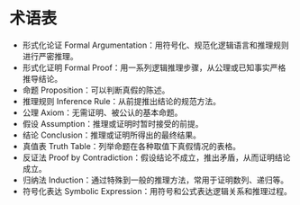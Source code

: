 # 术语表

- 形式化论证 Formal Argumentation：用符号化、规范化逻辑语言和推理规则进行严密推理。
- 形式化证明 Formal Proof：用一系列逻辑推理步骤，从公理或已知事实严格推导结论。
- 命题 Proposition：可以判断真假的陈述。
- 推理规则 Inference Rule：从前提推出结论的规范方法。
- 公理 Axiom：无需证明、被公认的基本命题。
- 假设 Assumption：推理或证明时暂时接受的前提。
- 结论 Conclusion：推理或证明所得出的最终结果。
- 真值表 Truth Table：列举命题在各种取值下真假情况的表格。
- 反证法 Proof by Contradiction：假设结论不成立，推出矛盾，从而证明结论成立。
- 归纳法 Induction：通过特殊到一般的推理方法，常用于证明数列、递归等。
- 符号化表达 Symbolic Expression：用符号和公式表达逻辑关系和推理过程。
